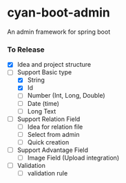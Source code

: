 # cyan-boot-admin
An admin framework for spring boot

### To Release

- [x] Idea and project structure
- [ ] Support Basic type
    - [x] String
    - [x] Id
    - [ ] Number (Int, Long, Double)
    - [ ] Date (time) 
    - [ ] Long Text
- [ ] Support Relation Field
    - [ ] Idea for relation file
    - [ ] Select from admin
    - [ ] Quick creation
- [ ] Support Advantage Field
    - [ ] Image Field (Upload integration) 
- [ ] Validation
    - [ ] validation rule
